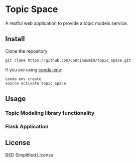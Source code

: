 # Topic Space

A restful web application to provide a topic models service.

## Install

Clone the repository

```
git clone https://github.com/ContinuumIO/topic_space.git
```

If you are using [conda-env](http://conda.pydata.org/):

```
conda env create
source activate topic_space
```



## Usage


### Topic Modeling library functionality



### Flask Application




## License

BSD Simplified License
